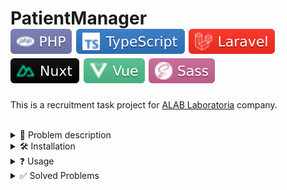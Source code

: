 # PatientManager  <div> ![PHP](https://raw.githubusercontent.com/SzymCode/SzymCode/main/img/technologies/badge/php.svg) ![TypeScript](https://raw.githubusercontent.com/SzymCode/SzymCode/main/img/technologies/badge/typescript.svg) ![Laravel](https://raw.githubusercontent.com/SzymCode/SzymCode/main/img/technologies/badge/laravel.svg) ![Nuxt](https://raw.githubusercontent.com/SzymCode/SzymCode/main/img/technologies/badge/nuxt.svg) ![Vue](https://raw.githubusercontent.com/SzymCode/SzymCode/main/img/technologies/badge/vue.svg) ![SCSS](https://raw.githubusercontent.com/SzymCode/SzymCode/main/img/technologies/badge/sass.svg)</div>

This is a recruitment task project for [ALAB Laboratoria](https://www.alab.pl/) company. 



<br>
<details><summary> 📖 Problem description </summary>
<br>
    
```

1. Command do Importu Danych

Zaimplementuj polecenie konsolowe w Laravel, które wczyta dane pacjentów i wyniki ich badań z pliku CSV (results.csv) o następującym formacie:

| patientId | patientName | patientSurname | patientSex | patientBirthDate | orderId | testName | testValue | testReference |
|-----------|-------------|----------------|------------|------------------|---------|----------|-----------|---------------|

- Importowane dane mają zostać zapisane w bazie danych (tabele pacjentów, zamówień i wyników badań).
- **Wymagania techniczne:**
    - Obsługa błędów w przypadku niekompletnego lub wadliwego pliku CSV.
    - Logowanie poprawnie zaimportowanych rekordów oraz błędów do pliku.

---

2. Stworzenie API

- **Endpointy:**
    - `POST /api/login` – logowanie użytkownika na podstawie loginu (połączenie imienia i nazwiska pacjenta, np. `PiotrKowalski`) i hasła (data urodzenia pacjenta, np. `1983-04-12`). Zwraca token JWT.
    - `GET /api/results` – zwraca dane zalogowanego pacjenta oraz wyniki jego badań na podstawie tokenu JWT.
      Endpoint powinien zwrócić dane w następującej postaci:

{
  "patient": {
    "id": 10,
    "name": "John",
    "surname": "Smith",
    "sex": "m",
    "birthDate": "2021-01-01"
  },
  "orders": [
    {
      "orderId": "20",
      "results": [
        {
          "name": "foo",
          "value": "1",
          "reference": "1-2"
        },
        {
          "name": "bar",
          "value": "2",
          "reference": "1-2"
        }
      ]
    },
    {
      "orderId": "21",
      "results": [
        {
          "name": "foo",
          "value": "1",
          "reference": "1-2"
        },
        {
          "name": "bar",
          "value": "2",
          "reference": "1-2"
        }
      ]
    }
  ]
}

- **Dodatkowe wymagania:**
    - Autoryzacja za pomocą tokenu JWT.
    - Obsługa błędów (401 dla nieautoryzowanych żądań, 404 dla braku danych).

---

3. Frontend (Vue.js)

- **Funkcjonalności:**
    - **Logowanie użytkownika:**
        - Formularz logowania (login: imię + nazwisko pacjenta, hasło: data urodzenia).
        - Po pomyślnym zalogowaniu, użytkownik zostaje przekierowany do widoku z wynikami badań.
    - **Podgląd danych pacjenta i wyników badań:**
        - Wyświetlanie szczegółowych informacji o pacjencie.
        - Lista wyników badań (nazwa badania, wartość, wartość referencyjna).

- **Wymagania techniczne:**
    - Przechowywanie tokenu JWT w LocalStorage.
    - Automatyczne wylogowanie po wygaśnięciu tokenu (nice to have).

---

4. Baza Danych

- Przygotuj schemat bazy danych (PostgreSQL lub MySQL), który obsłuży:
    - Pacjentów.
    - Zamówienia (orderId) i wyniki badań.
- Zaimplementuj migracje w Laravel.

---

5. CI/CD

- Przygotuj plik konfiguracyjny dla GitLab CI/CD, który:
    - Uruchamia testy jednostkowe i integracyjne dla API.
    - Buduje aplikację frontendową (nice to have).
    - Buduje i wypycha obraz Docker (nice to have).

---

6. Docker

- Opracuj plik `docker-compose.yml`, który umożliwi lokalne uruchomienie aplikacji z backendem, frontendem i bazą danych.

---

Czas Realizacji

Zadanie należy wykonać w ciągu **7 dni** od momentu jego otrzymania.

---

Wynik Końcowy

Kandydat powinien dostarczyć repozytorium GIT (np. link do GitHub/GitLab/Bitbucket), które zawiera:
- Kod źródłowy backendu i frontendu.
- Pliki konfiguracyjne Docker, CI/CD i migracji.
- Plik README.md z instrukcjami uruchomienia projektu i pipeline’a CI/CD.

```

<br>
</details>


<details><summary> 🛠️ Installation </summary>
<br>
    
- First make sure u have installed latest versions of [Composer](https://getcomposer.org/).

- Clone this repository from patient-manager branch.

```
git clone -b patient-manager https://github.com/SzymCode/RecruitmentTasks.git
```

- Change *.env.example* file to *.env* in root directory
  
```bash
composer install
sail up --build -d  # or ./vendor/bin/sail if you didn't define alias
sail art key:generate
sail art migrate:fresh --seed
```

That's it! You can enter ```localhost:3000``` now.

<br>
</details>


<details><summary> ❓ Usage </summary>
<br>

1. Backend tests - ```sail pest```
2. Backend code format - ```sail pint```
3. Frontend code format - ```npm run write```

<br>
</details>


<details><summary> ✅ Solved Problems  </summary>
    
- [X] Import CSV command + API with frontend

- [X] API for results & login

- [X] Backend tests (100% coverage)

- [X] Nuxt with SSR + prerendering

- [X] Docker

</details>
